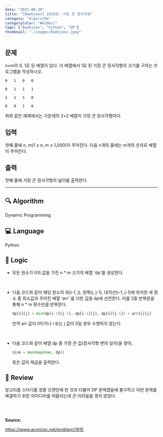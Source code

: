 ```yaml
---
date: "2021-08-30"
title: "[Baekjoon] 1915번: 가장 큰 정사각형"
category: "Algorithm"
categoryColor: "#6196cc"
tags: ["Baekjoon", "Python", "DP"]
thumbnail: "./images/Baekjoon.jpeg"
---
```


## 문제

n×m의 0, 1로 된 배열이 있다. 이 배열에서 1로 된 가장 큰 정사각형의 크기를 구하는 프로그램을 작성하시오.

```
0   1   0   0

0   1   1   1

1   1   1   0

0   0   1   0
```

위와 같은 예제에서는 가운데의 2×2 배열이 가장 큰 정사각형이다.

## 입력

첫째 줄에 n, m(1 ≤ n, m ≤ 1,000)이 주어진다. 다음 n개의 줄에는 m개의 숫자로 배열이 주어진다.

## 출력

첫째 줄에 가장 큰 정사각형의 넓이를 출력한다.

<hr />

## 🔍 Algorithm

Dynamic Programming


## 💻 Language

Python

## 📍 Logic

- 모든 원소가 0의 값을 가진 n \* m 크기의 배열 'dp'를 생성한다.

<br />

- 다음 코드와 같이 해당 원소의 위(i-1, j), 왼쪽(i, j-1), 대각선(i-1, j-1)에 위치한 세 원소 중 최소값과 주어진 배열 'arr' 를 더한 값을 dp에 선언한다. 이를 2중 반복문을 통해 n \* m 횟수만큼 반복한다.
  ```python
  dp[i][j] = min(dp[i-1][j-1], dp[i-1][j], dp[i][j-1]) + arr[i][j]
  ```
  만약 arr 값이 0이거나 i 또는 j 값이 0일 경우 수행하지 않는다.

<br />

- 다음 코드와 같이 배열 dp 중 가장 큰 값(정사각형 변의 길이)을 찾아,
  ```python
  size = max(map(max, dp))
  ```
  찾은 값의 제곱을 출력한다.

## 📝 Review

알고리즘 스터디를 정말 오랜만에 한 것과 더불어 DP 문제였음에 불구하고 이번 문제를 해결하기 위한 아이디어를 떠올리는데 큰 어려움을 겪지 않았다.

<br />
<br />

**Source:**

https://www.acmicpc.net/problem/1915
